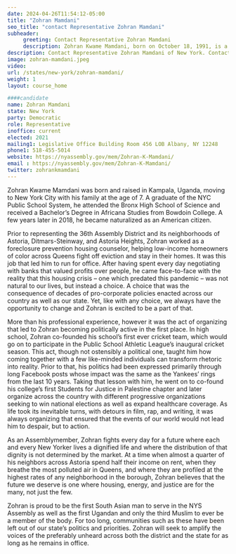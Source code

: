 ```yaml
---
date: 2024-04-26T11:54:12-05:00
title: "Zohran Mamdani"
seo_title: "contact Representative Zohran Mamdani"
subheader:
     greeting: Contact Representative Zohran Mamdani
     description: Zohran Kwame Mamdani, born on October 18, 1991, is a member of the Democratic Party and an Ugandan-born American politician serving in the New York State Assembly, representing District 36. He assumed office on January 1, 2021.
description: Contact Representative Zohran Mamdani of New York. Contact information for Zohran Mamdani includes email address, phone number, and mailing address.
image: zohran-mamdani.jpeg
video:
url: /states/new-york/zohran-mamdani/
weight: 1
layout: course_home

####candidate
name: Zohran Mamdani
state: New York
party: Democratic
role: Representative
inoffice: current
elected: 2021
mailing1: Legislative Office Building Room 456 LOB Albany, NY 12248
phone1: 518-455-5014
website: https://nyassembly.gov/mem/Zohran-K-Mamdani/
email : https://nyassembly.gov/mem/Zohran-K-Mamdani/
twitter: zohrankmamdani
---
```


Zohran Kwame Mamdani was born and raised in Kampala, Uganda, moving to New York City with his family at the age of 7. A graduate of the NYC Public School System, he attended the Bronx High School of Science and received a Bachelor’s Degree in Africana Studies from Bowdoin College. A few years later in 2018, he became naturalized as an American citizen.

Prior to representing the 36th Assembly District and its neighborhoods of Astoria, Ditmars-Steinway, and Astoria Heights, Zohran worked as a foreclosure prevention housing counselor, helping low-income homeowners of color across Queens fight off eviction and stay in their homes. It was this job that led him to run for office. After having spent every day negotiating with banks that valued profits over people, he came face-to-face with the reality that this housing crisis – one which predated this pandemic – was not natural to our lives, but instead a choice. A choice that was the consequence of decades of pro-corporate policies enacted across our country as well as our state. Yet, like with any choice, we always have the opportunity to change and Zohran is excited to be a part of that.

More than his professional experience, however it was the act of organizing that led to Zohran becoming politically active in the first place. In high school, Zohran co-founded his school’s first ever cricket team, which would go on to participate in the Public School Athletic League’s inaugural cricket season. This act, though not ostensibly a political one, taught him how coming together with a few like-minded individuals can transform rhetoric into reality. Prior to that, his politics had been expressed primarily through long Facebook posts whose impact was the same as the Yankees’ rings from the last 10 years. Taking that lesson with him, he went on to co-found his college’s first Students for Justice in Palestine chapter and later organize across the country with different progressive organizations seeking to win national elections as well as expand healthcare coverage. As life took its inevitable turns, with detours in film, rap, and writing, it was always organizing that ensured that the events of our world would not lead him to despair, but to action.

As an Assemblymember, Zohran fights every day for a future where each and every New Yorker lives a dignified life and where the distribution of that dignity is not determined by the market. At a time when almost a quarter of his neighbors across Astoria spend half their income on rent, when they breathe the most polluted air in Queens, and where they are profiled at the highest rates of any neighborhood in the borough, Zohran believes that the future we deserve is one where housing, energy, and justice are for the many, not just the few.

Zohran is proud to be the first South Asian man to serve in the NYS Assembly as well as the first Ugandan and only the third Muslim to ever be a member of the body. For too long, communities such as these have been left out of our state’s politics and priorities. Zohran will seek to amplify the voices of the preferably unheard across both the district and the state for as long as he remains in office.
